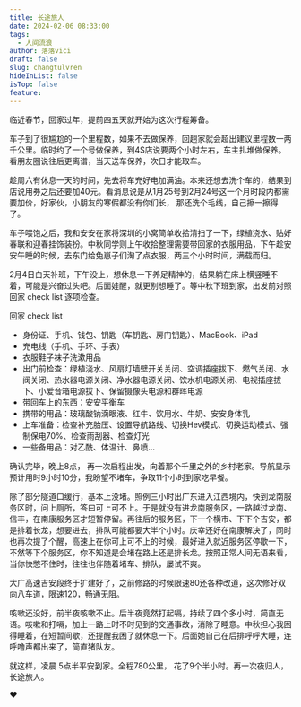 ```yaml
---
title: 长途旅人
date: 2024-02-06 08:33:00
tags:
  - 人间流浪
author: 落落vici
draft: false
slug: changtulvren
hideInList: false
isTop: false
feature:
---
```

临近春节，回家过年，提前四五天就开始为这次行程筹备。

车子到了很尴尬的一个里程数，如果不去做保养，回趟家就会超出建议里程数一两千公里。临时约了一个号做保养，到4S店说要两个小时左右，车主扎堆做保养。看朋友圈说往后更离谱，当天送车保养，次日才能取车。

趁周六有休息一天的时间，先去将车充好电加满油。本来还想去洗个车的，结果到店说用券之后还要加40元。看消息说是从1月25号到2月24号这一个月时段内都需要加价，好家伙，小朋友的寒假都没有你们长， 那还洗个毛线，自己擦一擦得了。

车子喂饱之后，我和安安在家将深圳的小窝简单收拾清扫了一下，绿植浇水、贴好春联和迎春挂饰装扮。中秋同学则上午收拾整理需要带回家的衣服用品，下午趁安安午睡的时候，去东门给兔崽子们淘了点衣服，两三个小时时间，满载而归。

2月4日白天补班，下午没上，想休息一下养足精神的，结果躺在床上横竖睡不着，可能是兴奋过头吧。后面娃醒，就更别想睡了。等中秋下班到家，出发前对照回家 check  list 逐项检查。

回家 check list 
- 身份证、手机、钱包、钥匙（车钥匙、房门钥匙）、MacBook、iPad
- 充电线（手机、手环、手表）
- 衣服鞋子袜子洗漱用品
- 出门前检查：绿植浇水、风扇灯墙壁开关关闭、空调插座拔下、燃气关闭、水阀关闭、热水器电源关闭、净水器电源关闭、饮水机电源关闭、电视插座拔下、小爱音箱电源拔下、保留摄像头电源和群晖电源
- 带回车上的东西：安安平衡车
- 携带的用品：玻璃酸钠滴眼液、红牛、饮用水、牛奶、安安身体乳
- 上车准备：检查补充胎压、设置导航路线、切换Hev模式、切换运动模式、强制保电70%、检查雨刮器、检查灯光
- 一些备用品：对乙酰、体温计、鼻喷…

确认完毕，晚上8点， 再一次启程出发，向着那个千里之外的乡村老家。导航显示预计用时9小时10分，我盼望不堵车，争取11个小时到家吃早餐。

除了部分隧道口缓行，基本上没堵。照例三小时出广东进入江西境内，快到龙南服务区时，问上厕所，答曰可上可不上。于是就没有进龙南服务区，一路越过龙南、信丰，在南康服务区才短暂停留。再往后的服务区，下一个横市、下下个吉安，都是排着长龙，想要进去，排队可能都要大半个小时。庆幸还好在南康解决了，同时也再次提了个醒，高速上在你可上可不上的时候，最好进入就近服务区停歇一下，不然等下个服务区，你不知道是会堵在路上还是排长龙。按照正常人间无语来看，当你快憋不住时，往往也伴随着堵车、排队，屡试不爽。

大广高速吉安段终于扩建好了，之前修路的时候限速80还各种改道，这次修好双向八车道，限速120，畅通无阻。

咳嗽还没好，前半夜咳嗽不止。后半夜竟然打起嗝，持续了四个多小时，简直无语。咳嗽和打嗝，加上一路上时不时见到的交通事故，消除了睡意。中秋担心我困得睡着，在短暂间歇，还提醒我困了就休息一下。后面她自己在后排呼呼大睡，连呼噜声都出来了，简直猪队友。

就这样，凌晨 5点半平安到家。全程780公里， 花了9个半小时。再一次夜归人，长途旅人。

❤